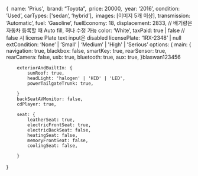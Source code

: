 { 
name: 'Prius', 
brand: “Toyota”, 
price: 20000, 
year: ‘2016’,
condition: ’Used’,
carTypes: ['sedan’, ‘hybrid’], 
images: [이미지 5개 이상],
transmission: ‘Automatic’,
fuel: ‘Gasoline’,
fuelEconomy: 18,
displacement: 2833, // 배기량은 자동차 등록할 때 Auto fill, 허나 수정 가능
color: ‘White’,
taxPaid: true | false // false 시 license Plate text input은 disabled
licensePlate: ‘1RX-2348’ | null
extCondition: ‘None’ | ’Small’ | ‘Medium’ | 'High' | ’Serious’
options: {
main: {
navigation: true,
blackbox: false,
smartKey: true,
rearSensor: true,
rearCamera: false,
usb: true,
bluetooth: true,
aux: true,
}blaswan123456

        exteriorAndBuiltIn: {
            sunRoof: true,
            headLight: 'halogen' | 'HID' | 'LED',
            powerTailgateTrunk: true,

        }
    	backSeatAVMonitor: false,
    	cdPlayer: true,

        seat: {
            leatherSeat: true,
            electricFrontSeat: true,
            electricBackSeat: false,
            heatingSeat: false,
            memoryFrontSeat: false,
            coolingSeat: false,

        }

}

